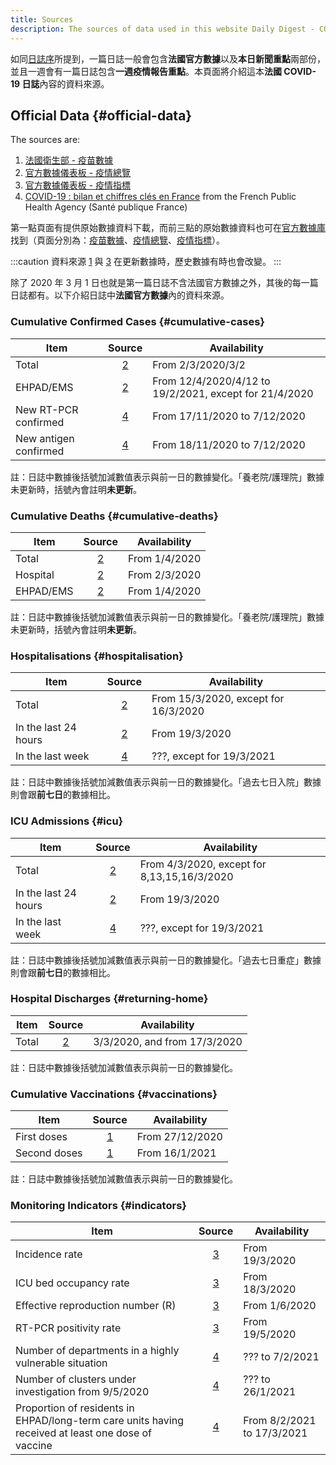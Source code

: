 ```yaml
---
title: Sources
description: The sources of data used in this website Daily Digest - COVID-19 IN FRANCE
---
```


如同[日誌序](/digest)所提到，一篇日誌一般會包含**法國官方數據**以及**本日新聞重點**兩部份，並且一週會有一篇日誌包含**一週疫情報告重點**。本頁面將介紹這本**法國 COVID-19 日誌**內容的資料來源。

## Official Data {#official-data}

The sources are:

1. [法國衛生部 - 疫苗數據][vac]
2. [官方數據儀表板 - 疫情總覽][vue]
3. [官方數據儀表板 - 疫情指標][indic]
4. [COVID-19 : bilan et chiffres clés en France][spf] from the French Public Health Agency (Santé publique France)

第一點頁面有提供原始數據資料下載，而前三點的原始數據資料也可在[官方數據庫][ofcl]找到（頁面分別為：[疫苗數據][ofcl_vac]、[疫情總覽][ofcl_vue]、[疫情指標][ofcl_indic]）。

[vac]: <https://solidarites-sante.gouv.fr/grands-dossiers/vaccin-covid-19/article/le-tableau-de-bord-de-la-vaccination> (法國衛生部 - 疫苗數據)
[vue]: <https://dashboard.covid19.data.gouv.fr/vue-d-ensemble> (官方數據儀表板 - 疫情總覽)
[indic]: <https://dashboard.covid19.data.gouv.fr/suivi-indicateurs> (官方數據儀表板 - 疫情指標)
[spf]: <https://www.santepubliquefrance.fr/dossiers/coronavirus-covid-19/coronavirus-chiffres-cles-et-evolution-de-la-covid-19-en-france-et-dans-le-monde> '法國公共衛生局 (Santé publique France)'

[ofcl]: <https://www.data.gouv.fr/fr/pages/donnees-coronavirus> (官方數據庫)
[ofcl_vac]: <https://www.data.gouv.fr/fr/datasets/donnees-relatives-aux-personnes-vaccinees-contre-la-covid-19-1/> (官方數據庫 - 疫苗數據)
[ofcl_vue]: <https://www.data.gouv.fr/en/datasets/donnees-relatives-a-lepidemie-de-covid-19-en-france-vue-densemble/> (官方數據庫 - 疫情總覽)
[ofcl_indic]: <https://www.data.gouv.fr/fr/datasets/indicateurs-de-suivi-de-lepidemie-de-covid-19/> (官方數據庫 - 疫情指標)


:::caution
資料來源 [1][vac] 與 [3][indic] 在更新數據時，歷史數據有時也會改變。
:::

除了 2020 年 3 月 1 日也就是第一篇日誌不含法國官方數據之外，其後的每一篇日誌都有。以下介紹日誌中**法國官方數據**內的資料來源。

### Cumulative Confirmed Cases {#cumulative-cases}

Item|Source|Availability
---|:---:|---
Total|[2][vue]|From 2/3/2020/3/2
EHPAD/EMS|[2][vue]|From 12/4/2020/4/12 to 19/2/2021, except for 21/4/2020
New RT-PCR confirmed|[4][spf]|From 17/11/2020 to 7/12/2020
New antigen confirmed|[4][spf]|From 18/11/2020 to 7/12/2020

註：日誌中數據後括號加減數值表示與前一日的數據變化。「養老院/護理院」數據未更新時，括號內會註明**未更新**。

### Cumulative Deaths {#cumulative-deaths}

Item|Source|Availability
---|:---:|---
Total|[2][vue]|From 1/4/2020
Hospital|[2][vue]|From 2/3/2020
EHPAD/EMS|[2][vue]|From 1/4/2020

註：日誌中數據後括號加減數值表示與前一日的數據變化。「養老院/護理院」數據未更新時，括號內會註明**未更新**。

### Hospitalisations {#hospitalisation}

Item|Source|Availability
---|:---:|---
Total|[2][vue]|From 15/3/2020, except for 16/3/2020
In the last 24 hours|[2][vue]|From 19/3/2020
In the last week|[4][spf]|???, except for 19/3/2021 

註：日誌中數據後括號加減數值表示與前一日的數據變化。「過去七日入院」數據則會跟**前七日**的數據相比。

### ICU Admissions {#icu}

Item|Source|Availability
---|:---:|---
Total|[2][vue]|From 4/3/2020, except for 8,13,15,16/3/2020
In the last 24 hours|[2][vue]|From 19/3/2020
In the last week|[4][spf]|???, except for 19/3/2021 

註：日誌中數據後括號加減數值表示與前一日的數據變化。「過去七日重症」數據則會跟**前七日**的數據相比。

### Hospital Discharges {#returning-home}

Item|Source|Availability
---|:---:|---
Total|[2][vue]|3/3/2020, and from 17/3/2020

註：日誌中數據後括號加減數值表示與前一日的數據變化。

### Cumulative Vaccinations {#vaccinations}

Item|Source|Availability
---|:---:|---
First doses|[1][vac]|From 27/12/2020
Second doses|[1][vac]|From 16/1/2021

註：日誌中數據後括號加減數值表示與前一日的數據變化。

### Monitoring Indicators {#indicators}

Item|Source|Availability
---|:---:|---
Incidence rate|[3][indic]|From 19/3/2020
ICU bed occupancy rate|[3][indic]|From 18/3/2020
Effective reproduction number (R)|[3][indic]|From 1/6/2020
RT-PCR positivity rate|[3][indic]|From 19/5/2020
Number of departments in a highly vulnerable situation|[4][spf]|??? to 7/2/2021
Number of clusters under investigation from 9/5/2020|[4][spf]|??? to 26/1/2021
Proportion of residents in EHPAD/long-term care units having received at least one dose of vaccine|[4][spf]|From 8/2/2021 to 17/3/2021
